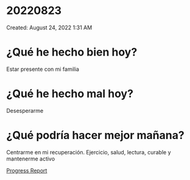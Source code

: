 # 20220823

Created: August 24, 2022 1:31 AM

# ¿Qué he hecho bien hoy?

Estar presente con mi familia

# ¿Qué he hecho mal hoy?

Desesperarme

# ¿Qué podría hacer mejor mañana?

Centrarme en mi recuperación. Ejercicio, salud, lectura, curable y mantenerme activo

[Progress Report](Progress%20Report%2014bbd9609acc4700b4a4ff6ee5133208.md)